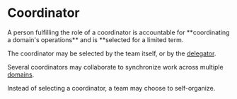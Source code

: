 # Coordinator

<summary>
A person fulfilling the role of a coordinator is accountable for **coordinating a domain's operations** and is **selected for a limited term.
</summary>

The coordinator may be selected by the team itself, or by the [delegator](glossary:delegator).

Several coordinators may collaborate to synchronize work across multiple [domains](glossary:domain).

Instead of selecting a coordinator, a team may choose to self-organize.